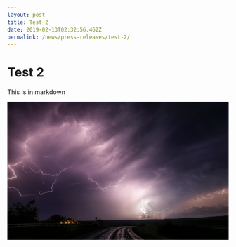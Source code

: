 ```yaml
---
layout: post
title: Test 2
date: 2019-02-13T02:32:56.462Z
permalink: /news/press-releases/test-2/
---
```

# Test 2

This is in markdown

![](/images/1200_5-01-13-spider-crawler-lightning-road-albany-tx.png)
